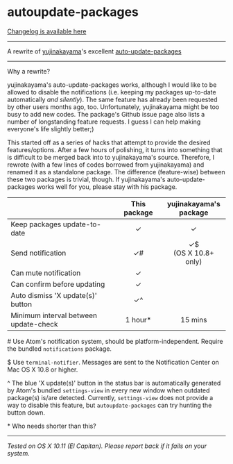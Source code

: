 autoupdate-packages
===

[Changelog is available here](https://github.com/wufuC/atom-autoupdate-packages/blob/master/CHANGELOG.md)

---

A rewrite of [yujinakayama](https://github.com/yujinakayama/)'s excellent [auto-update-packages](https://github.com/yujinakayama/atom-auto-update-packages)

---

Why a rewrite?

yujinakayama's auto-update-packages works, although I would like to be allowed to disable the notifications (i.e. keeping my packages up-to-date automatically *and silently*). The same feature has already been requested by other users months ago, too. Unfortunately, yujinakayama might be too busy to add new codes. The package's Github issue page also lists a number of longstanding feature requests. I guess I can help making everyone's life slightly better;)

This started off as a series of hacks that attempt to provide the desired features/options. After a few hours of polishing, it turns into something that is difficult to be merged back into to yujinakayama's source. Therefore, I rewrote (with a few lines of codes borrowed from yujinakayama) and renamed it as a standalone package. The difference (feature-wise) between these two packages is trivial, though. If yujinakayama's auto-update-packages works well for you, please stay with his package.


|                                       | This package | yujinakayama's<br>package |
|---------------------------------------|:------------:|:-------------------------:|
| Keep packages update-to-date          | ✓            | ✓                         |
| Send notification                     | ✓#           | ✓$<br> (OS X 10.8+ only)  |
| Can mute notification                 | ✓            |                           |
| Can confirm before updating           | ✓            |                           |
| Auto dismiss 'X update(s)' button     | ✓^           |                           |
| Minimum interval between update-check | 1 hour*      | 15 mins                   |

\# Use Atom's notification system, should be platform-independent. Require the bundled `notifications` package.

$ Use `terminal-notifier`. Messages are sent to the Notification Center on Mac OS X 10.8 or higher.

^ The blue 'X update(s)' button in the status bar is automatically generated by Atom's bundled `settings-view` in every new window when outdated package(s) is/are detected. Currently, `settings-view` does not provide a way to disable this feature, but `autoupdate-packages` can try hunting the button down.

\* Who needs shorter than this?

---

*Tested on OS X 10.11 (El Capitan). Please report back if it fails on your system.*
